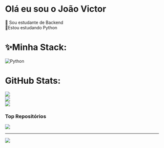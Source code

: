 # Olá eu sou o João Victor
🔭 Sou estudante de Backend<br>🌱Estou estudando Python<br>


# ✨Minha Stack:
![Python](https://img.shields.io/badge/python-3670A0?style=for-the-badge&logo=python&logoColor=ffdd54)
# GitHub Stats:
![](https://github-readme-stats.vercel.app/api?username=joao-victor-barbosa&theme=tokyonight&hide_border=false&include_all_commits=false&count_private=false)<br/>
![](https://github-readme-streak-stats.herokuapp.com/?user=joao-victor-barbosa&theme=tokyonight&hide_border=false)<br/>
![](https://github-readme-stats.vercel.app/api/top-langs/?username=joao-victor-barbosa&theme=tokyonight&hide_border=false&include_all_commits=false&count_private=false&layout=compact)

### Top Repositórios
![](https://github-contributor-stats.vercel.app/api?username=joao-victor-barbosa&limit=5&theme=onedark&combine_all_yearly_contributions=true)

---
[![](https://visitcount.itsvg.in/api?id=joao-victor-barbosa&icon=8&color=0)](https://visitcount.itsvg.in)

<!-- Proudly created with GPRM ( https://gprm.itsvg.in ) -->
